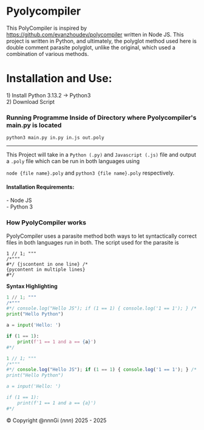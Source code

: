 # Pyolycompiler

This PolyCompiler is inspired by https://github.com/evanzhoudev/polycompiler written in Node JS.
This project is written in Python, and ultimately, the polyglot method used here is double comment parasite polyglot,
unlike the original, which used a combination of various methods.

<h1>Installation and Use:</h1>
<p>
    1) Install Python 3.13.2 -> Python3<br>
    2) Download Script
</p>

<h3>Running Programme Inside of Directory where Pyolycompiler's main.py is located</h3>

```python3 main.py in.py in.js out.poly```

<hr>

This Project will take in a ```Python (.py)``` and ```Javascript (.js)``` file and output a ```.poly``` file which can be run in both languages using

```node {file name}.poly```
and
```python3 {file name}.poly```
respectively.

<h4>Installation Requirements:</h4>
    - Node JS<br>
    - Python 3

<h3>How PyolyCompiler works</h3>
<p>PyolyCompiler uses a parasite method both ways to let syntactically correct files in both languages run in both. The script used for the parasite is

```
1 // 1; """
/*"""
#*/ {jscontent in one line} /*
{pycontent in multiple lines}
#*/
```
**Syntax Highlighting**
```python
1 // 1; """
/*"""
#*/ console.log("Hello JS"); if (1 == 1) { console.log('1 == 1'); } /*
print("Hello Python")

a = input('Hello: ')

if (1 == 1):
    print(f'1 == 1 and a == {a}')
#*/
```

```javascript
1 // 1; """
/*"""
#*/ console.log("Hello JS"); if (1 == 1) { console.log('1 == 1'); } /*
print("Hello Python")

a = input('Hello: ')

if (1 == 1):
    print(f'1 == 1 and a == {a}')
#*/
```


</p>
   

© Copyright @nnnGi (_nnn_) 2025 - 2025
